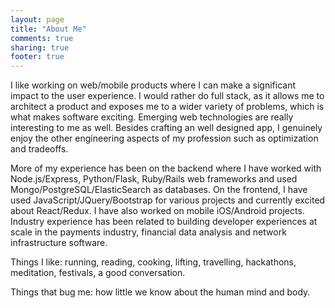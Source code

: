 ```yaml
---
layout: page
title: "About Me"
comments: true
sharing: true
footer: true
---
```


I like working on web/mobile products where I can make a significant impact to the user experience. I would rather do full stack, as it allows me to architect a product and exposes me to a wider variety of problems, which is what makes software exciting. Emerging web technologies are really interesting to me as well. Besides crafting an well designed app, I genuinely enjoy the other engineering aspects of my profession such as optimization and tradeoffs.

More of my experience has been on the backend where I have worked with Node.js/Express, Python/Flask, Ruby/Rails web frameworks and used Mongo/PostgreSQL/ElasticSearch as databases. On the frontend, I have used JavaScript/JQuery/Bootstrap for various projects and currently excited about React/Redux. I have also worked on mobile iOS/Android projects. Industry experience has been related to building developer experiences at scale in the payments industry, financial data analysis and network infrastructure software.

Things I like: running, reading, cooking, lifting, travelling, hackathons, meditation, festivals, a good conversation. 

Things that bug me: how little we know about the human mind and body.
